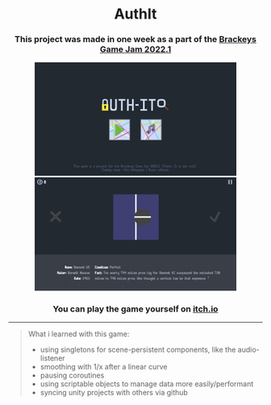<h1 align="center">
AuthIt
 </h1>
 
<h3 align="center">
This project was made in one week as a part of the  <a href="https://itch.io/jam/brackeys-7">Brackeys Game Jam 2022.1</a>
</h3>



<p align="center">
  <img src="pictures/MainMenu1.jpg" width="400" />
  <img src="pictures/LevelShot1.jpg" width="400" /> 
</p>

<h3 align="center">
You can play the game yourself on <a href="https://necsi.itch.io/authit">itch.io</a>
</h3>

---
> What i learned with this game:
> - using singletons for scene-persistent components, like the audio-listener
> - smoothing with 1/x after a linear curve
> - pausing coroutines
> - using scriptable objects to manage data more easily/performant
> - syncing unity projects with others via github
